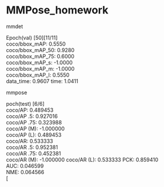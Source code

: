 # MMPose_homework

mmdet

Epoch(val) [50][11/11]   
coco/bbox_mAP: 0.5550  
coco/bbox_mAP_50: 0.9280  
coco/bbox_mAP_75: 0.6000  
coco/bbox_mAP_s: -1.0000  
coco/bbox_mAP_m: -1.0000  
coco/bbox_mAP_l: 0.5550  
data_time: 0.9607 
time: 1.0411

mmpose

poch(test) [6/6]    
coco/AP: 0.489453  
coco/AP .5: 0.927016  
coco/AP .75: 0.323988  
coco/AP (M): -1.000000  
coco/AP (L): 0.489453  
coco/AR: 0.533333  
coco/AR .5: 0.952381  
coco/AR .75: 0.452381  
coco/AR (M): -1.000000 
coco/AR (L): 0.533333 
PCK: 0.859410  
AUC: 0.046599  
NME: 0.064566  
[
